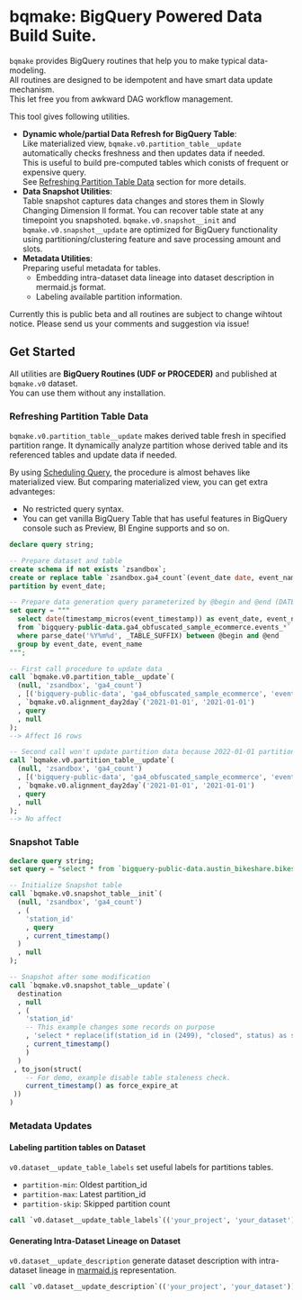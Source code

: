bqmake: BigQuery Powered Data Build Suite.
===

`bqmake` provides BigQuery routines that help you to make typical data-modeling.\
All routines are designed to be idempotent and have smart data update mechanism.\
This let free you from awkward DAG workflow management.

This tool gives following utilities.

- **Dynamic whole/partial Data Refresh for BigQuery Table**:\
  Like materialized view, `bqmake.v0.partition_table__update` automatically checks freshness and then updates data if needed.\
  This is useful to build pre-computed tables which conists of frequent or expensive query.\
  See [Refreshing Partition Table Data](#refreshing-partition-table-data) section for more details.
- **Data Snapshot Utilities**:\
  Table snapshot captures data changes and stores them in Slowly Changing Dimension II format.
  You can recover table state at any timepoint you snapshoted.
  `bqmake.v0.snapshot__init` and `bqmake.v0.snapshot__update` are optimized for BigQuery functionality using partitioning/clustering feature
  and save processing amount and slots.
- **Metadata Utilities**:\
  Preparing useful metadata for tables.
    * Embedding intra-dataset data lineage into dataset description in mermaid.js format.
    * Labeling available partition information.

Currently this is public beta and all routines are subject to change wihtout notice.
Please send us your comments and suggestion via issue!

## Get Started

All utilities are **BigQuery Routines (UDF or PROCEDER)** and published at `bqmake.v0` dataset.\
You can use them without any installation.

### Refreshing Partition Table Data

`bqmake.v0.partition_table__update` makes derived table fresh in specified partition range.
It dynamically analyze partition whose derived table and its referenced tables and update data if needed.

By using [Scheduling Query](https://cloud.google.com/bigquery/docs/scheduling-queries?hl=ja), the procedure is almost behaves like materialized view.
But comparing materialized view, you can get extra advanteges:
* No restricted query syntax.
* You can get vanilla BigQuery Table that has useful features in BigQuery console such as Preview, BI Engine supports and so on.

```sql
declare query string;

-- Prepare dataset and table
create schema if not exists `zsandbox`;
create or replace table `zsandbox.ga4_count`(event_date date, event_name string, records int64)
partition by event_date;

-- Prepare data generation query parameterized by @begin and @end (DATE type)
set query = """
  select date(timestamp_micros(event_timestamp)) as event_date, event_name, count(1)
  from `bigquery-public-data.ga4_obfuscated_sample_ecommerce.events_*`
  where parse_date('%Y%m%d', _TABLE_SUFFIX) between @begin and @end
  group by event_date, event_name
""";

-- First call procedure to update data
call `bqmake.v0.partition_table__update`(
  (null, 'zsandbox', 'ga4_count')
  , [('bigquery-public-data', 'ga4_obfuscated_sample_ecommerce', 'events_*')]
  , `bqmake.v0.alignment_day2day`('2021-01-01', '2021-01-01')
  , query
  , null
);
--> Affect 16 rows

-- Second call won't update partition data because 2022-01-01 partition is still freshed.
call `bqmake.v0.partition_table__update`(
  (null, 'zsandbox', 'ga4_count')
  , [('bigquery-public-data', 'ga4_obfuscated_sample_ecommerce', 'events_*')]
  , `bqmake.v0.alignment_day2day`('2021-01-01', '2021-01-01')
  , query
  , null
);
--> No affect
```

### Snapshot Table

```sql
declare query string;
set query = "select * from `bigquery-public-data.austin_bikeshare.bikeshare_stations`"

-- Initialize Snapshot table
call `bqmake.v0.snapshot_table__init`(
  (null, 'zsandbox', 'ga4_count')
  , (
    'station_id'
    , query
    , current_timestamp()
  )
  , null
);

-- Snapshot after some modification
call `bqmake.v0.snapshot_table__update`(
  destination
  , null
  , (
    'station_id'
    -- This example changes some records on purpose
    , 'select * replace(if(station_id in (2499), "closed", status) as status) from `bigquery-public-data.austin_bikeshare.bikeshare_stations`'
    , current_timestamp()
    )
  )
 , to_json(struct(
    -- For demo, example disable table staleness check.
    current_timestamp() as force_expire_at
 ))
)
```

### Metadata Updates

#### Labeling partition tables on Dataset

`v0.dataset__update_table_labels` set useful labels for partitions tables.

- `partition-min`: Oldest partition_id
- `partition-max`: Latest partition_id
- `partition-skip`: Skipped partition count

```sql
call `v0.dataset__update_table_labels`(('your_project', 'your_dataset'))
```

#### Generating Intra-Dataset Lineage on Dataset

`v0.dataset__update_description` generate dataset description with intra-dataset lineage in [marmaid.js](https://mermaid-js.github.io/mermaid/#/) representation.

```sql
call `v0.dataset__update_description`(('your_project', 'your_dataset'))
```

